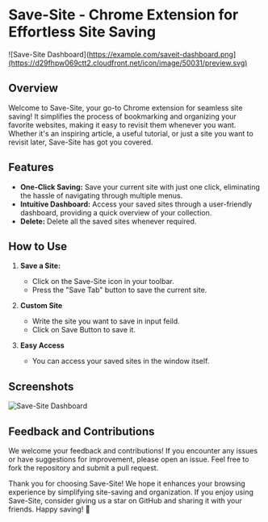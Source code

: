# Save-Site - Chrome Extension for Effortless Site Saving

![Save-Site Dashboard](https://example.com/saveit-dashboard.png](https://d29fhpw069ctt2.cloudfront.net/icon/image/50031/preview.svg)

## Overview

Welcome to Save-Site, your go-to Chrome extension for seamless site saving! It simplifies the process of bookmarking and organizing your favorite websites, making it easy to revisit them whenever you want. Whether it's an inspiring article, a useful tutorial, or just a site you want to revisit later, Save-Site has got you covered.

## Features

- **One-Click Saving:** Save your current site with just one click, eliminating the hassle of navigating through multiple menus.
- **Intuitive Dashboard:** Access your saved sites through a user-friendly dashboard, providing a quick overview of your collection.
- **Delete:** Delete all the saved sites whenever required.
  
## How to Use

1. **Save a Site:**
   - Click on the Save-Site icon in your toolbar.
   - Press the "Save Tab" button to save the current site.

2. **Custom Site**
   - Write the site you want to save in input feild.
   - Click on Save Button to save it.

4. **Easy Access**
   - You can access your saved sites in the window itself.

## Screenshots

![Save-Site Dashboard](https://example.com/saveit-dashboard.png)

## Feedback and Contributions

We welcome your feedback and contributions! If you encounter any issues or have suggestions for improvement, please open an issue. Feel free to fork the repository and submit a pull request.

Thank you for choosing Save-Site! We hope it enhances your browsing experience by simplifying site-saving and organization. If you enjoy using Save-Site, consider giving us a star on GitHub and sharing it with your friends. Happy saving! 🚀
